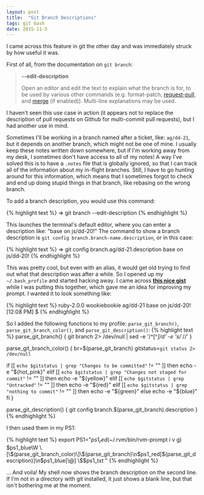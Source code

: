 ```yaml
---
layout: post
title:  "Git Branch Descriptions"
tags: git bash
date: 2015-11-5
---
```


I came across this feature in git the other day and was immediately struck by how useful it was.

First of all, from the documentation on `git branch`:

> **--edit-description**
>
> Open an editor and edit the text to explain what the branch is for, to be used by various other commands (e.g. format-patch, [request-pull](https://git-scm.com/docs/git-request-pull), and [merge](https://git-scm.com/docs/git-merge) (if enabled)). Multi-line explanations may be used.

I haven't seen this use case in action (it appears not to replace the description of pull requests on Github for multi-commit pull requests), but I had another use in mind.

Sometimes I'll be working in a branch named after a ticket, like: `ag/dd-21`, but it depends on another branch, which might not be one of mine. I usually keep these notes written down somewhere, but if I'm working away from my desk, I sometimes don't have access to all of my notes! A way I've solved this is to have a `.notes` file that is globally ignored, so that I can track all of the information about my in-flight branches. Still, I have to go hunting around for this information, which means that I sometimes forgot to check and end up doing stupid things in that branch, like rebasing on the wrong branch.

To add a branch description, you would use this command:

{% highlight text %}
=> git branch --edit-description
{% endhighlight %}

This launches the terminal's default editor, where you can enter a description like: "base on js/dd-20!" The command to show a branch description is `git config branch.branch-name.description`, or in this case:

{% highlight text %}
=> git config branch.ag/dd-21.description
base on js/dd-20!
{% endhighlight %}

This was pretty cool, but even with an alias, it would get old trying to find out what that description was after a while. So I opened up my `~/.bash_profile` and started hacking away. I came across **[this nice gist](https://gist.github.com/stuarteberg/4446426)** while I was putting this together, which gave me an idea for improving my prompt. I wanted it to look something like:

{% highlight text %}
ruby-2.0.0 wookiebookie ag/dd-21
base on js/dd-20!
[12:08 PM] $
{% endhighlight %}

So I added the following functions to my profile: `parse_git_branch()`, `parse_git_branch_color()`, and `parse_git_description()`:
{% highlight text %}
parse_git_branch() {
  git branch 2> /dev/null | sed -e '/^[^*]/d' -e 's/* //'
}

parse_git_branch_color() {
  br=$(parse_git_branch)
  gitstatus=`git status 2> /dev/null`

  if [[ `echo $gitstatus | grep "Changes to be committed"` != "" ]]
  then
    echo -e "${hot_pink}"
  elif [[ `echo $gitstatus | grep "Changes not staged for commit"` != "" ]]
  then
    echo -e "${yellow}"
  elif [[ `echo $gitstatus | grep "Untracked"` != "" ]]
  then
    echo -e "${red}"
  elif [[ `echo $gitstatus | grep "nothing to commit"` != "" ]]
  then
    echo -e "${green}"
  else
    echo -e "${blue}"
  fi
}

parse_git_description() {
  git config branch.$(parse_git_branch).description
}
{% endhighlight %}

I then used them in my PS1:

{% highlight text %}
export PS1="$ps1_red$(~/.rvm/bin/rvm-prompt i v g) $ps1_blue\W \[\$(parse_git_branch_color)\]\$(parse_git_branch)\n$ps1_red\[\$(parse_git_description)\]\\n$ps1_blue[\@] \$$ps1_txt "
{% endhighlight %}

... And voila! My shell now shows the branch description on the second line. If I'm not in a directory with git installed, it just shows a blank line, but that isn't bothering me at the moment.
